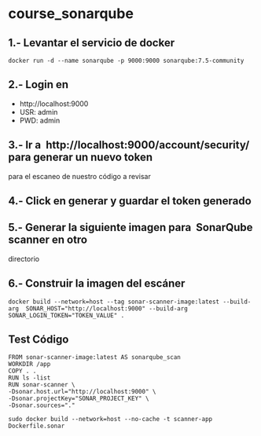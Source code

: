 # course_sonarqube

## 1.- Levantar el servicio de docker
```
docker run -d --name sonarqube -p 9000:9000 sonarqube:7.5-community
```

## 2.- Login en
- http://localhost:9000
- USR: admin
- PWD: admin

## 3.- Ir a ​ http://localhost:9000/account/security/​ para generar un nuevo token
para el escaneo de nuestro código a revisar


## 4.- Click en generar y guardar el token generado

## 5.- Generar la siguiente imagen para ​ SonarQube scanner en otro
directorio

## 6.- Construir la imagen del escáner

```
docker build --network=host --tag sonar-scanner-image:latest --build-arg  SONAR_HOST="http://localhost:9000" --build-arg SONAR_LOGIN_TOKEN="TOKEN_VALUE" .
```

## Test Código
```
FROM sonar-scanner-image:latest AS sonarqube_scan
WORKDIR /app
COPY . .
RUN ls -list
RUN sonar-scanner \
-Dsonar.host.url="http://localhost:9000" \
-Dsonar.projectKey="SONAR_PROJECT_KEY" \
-Dsonar.sources="."
```


```
sudo docker build --network=host --no-cache -t scanner-app Dockerfile.sonar
```





